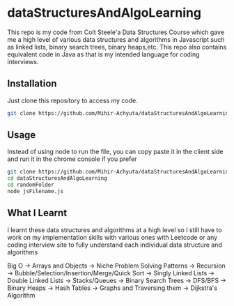 # dataStructuresAndAlgoLearning

This repo is my code from Colt Steele'a Data Structures Course which gave me a high level of various data structures and algorithms in Javascript such as linked lists, binary search trees, binary heaps,etc. This repo also contains equivalent code in Java as that is my intended language for coding interviews.

## Installation

Just clone this repository to access my code.

```bash
git clone https://github.com/Mihir-Achyuta/dataStructuresAndAlgoLearning.git
```

## Usage

Instead of using node to run the file, you can copy paste it in the client side and run it in the chrome console if you prefer

```bash
git clone https://github.com/Mihir-Achyuta/dataStructuresAndAlgoLearning.git
cd dataStructuresAndAlgoLearning
cd randomFolder
node jsFilename.js
```

## What I Learnt

I learnt these data structures and algorithms at a high level so I still have to work on my implementation skills with various ones with Leetcode or any coding interview site to fully understand each individual data structure and algorithms

Big O -> Arrays and Objects -> Niche Problem Solving Patterns -> Recursion -> Bubble/Selection/Insertion/Merge/Quick Sort -> Singly Linked Lists -> Double Linked Lists -> Stacks/Queues -> Binary Search Trees -> DFS/BFS -> Binary Heaps -> Hash Tables -> Graphs and Traversing them -> Dijkstra's Algorithm
